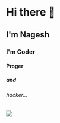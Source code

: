 # Hi there 👋
## I'm Nagesh
### I'm Coder 
#### Proger 
##### and
###### hacker...
![](https://media.giphy.com/media/6zXo5MAkNJwKQ/giphy.gif)



